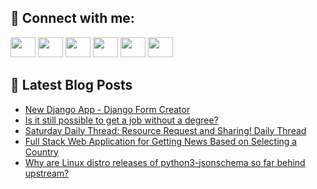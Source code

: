 ## 🔎 Connect with me:
[<img height="32" width="40" src="https://cdn.jsdelivr.net/npm/simple-icons@v5/icons/telegram.svg" />](https://t.me/bullbesh)
[<img height="32" width="40" src="https://cdn.jsdelivr.net/npm/simple-icons@v5/icons/vk.svg" />](https://vk.com/bullbesh)
[<img height="32" width="40" src="https://cdn.jsdelivr.net/npm/simple-icons@v5/icons/twitter.svg" />](https://twitter.com/bullbesh1)
[<img height="32" width="40" src="https://cdn.jsdelivr.net/npm/simple-icons@v5/icons/instagram.svg" />](https://www.instagram.com/bullbesh)
[<img height="32" width="40" src="https://cdn.jsdelivr.net/npm/simple-icons@v5/icons/reddit.svg" />](https://www.reddit.com/user/bullbesh)
[<img height="32" width="40" src="https://cdn.jsdelivr.net/npm/simple-icons@v5/icons/youtube.svg" />](https://www.youtube.com/channel/UCtfjRs6uzgq5mfm8S06WTcg)

## 📕 Latest Blog Posts
<!-- BLOG-POST-LIST:START -->
- [New Django App - Django Form Creator](https://www.reddit.com/r/Python/comments/vewa10/new_django_app_django_form_creator/)
- [Is it still possible to get a job without a degree?](https://www.reddit.com/r/Python/comments/veulrh/is_it_still_possible_to_get_a_job_without_a_degree/)
- [Saturday Daily Thread: Resource Request and Sharing! Daily Thread](https://www.reddit.com/r/Python/comments/vetmyx/saturday_daily_thread_resource_request_and/)
- [Full Stack Web Application for Getting News Based on Selecting a Country](https://www.reddit.com/r/Python/comments/vesox9/full_stack_web_application_for_getting_news_based/)
- [Why are Linux distro releases of python3-jsonschema so far behind upstream?](https://www.reddit.com/r/Python/comments/ves635/why_are_linux_distro_releases_of/)
<!-- BLOG-POST-LIST:END -->
